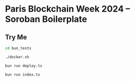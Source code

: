 # Paris Blockchain Week 2024 – Soroban Boilerplate

## Try Me
```bash
cd bun_tests
```
```bash
./docker.sh
```
```bash
bun run deploy.ts
```
```bash
bun run index.ts
```